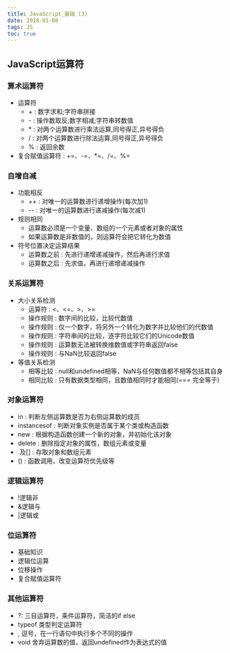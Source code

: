 ```yaml
---
title: JavaScript_基础 (3)
date: 2018-01-08
tags: JS
toc: true
---
```


## JavaScript运算符
### 算术运算符
- 运算符 
    * \+ : 数字求和;字符串拼接
    * \- : 操作数取反;数字相减;字符串转数值 
    * \* : 对两个运算数进行乘法运算,同号得正,异号得负
    * / : 对两个运算数进行除法运算,同号得正,异号得负
    * % : 返回余数
- 复合赋值运算符 : +=、-=、*=、/=、%=

<!-- more -->

### 自增自减
- 功能相反
    * ++ : 对唯一的运算数进行递增操作(每次加1)
    * -- : 对唯一的运算数进行递减操作(每次减1)
- 规则相同
    * 运算数必须是一个变量、数组的一个元素或者对象的属性
    * 如果运算数是非数值的，则运算符会把它转化为数值
- 符号位置决定运算结果
    * 运算数之前 : 先进行递增递减操作，然后再进行求值
    * 运算数之后 : 先求值，再进行递增递减操作

### 关系运算符
- 大小关系检测
    * 运算符 : <、<=、>、>=
    * 操作规则 : 数字间的比较，比较代数值
    * 操作规则 : 仅一个数字，将另外一个转化为数字并比较他们的代数值
    * 操作规则 : 字符串间的比较，逐字符比较它们的Unicode数值
    * 操作规则 : 运算数无法被转换维数值或字符串返回false
    * 操作规则 : 与NaN比较返回false
- 等值关系检测
    * 相等比较 : null和undefined相等，NaN与任何数值都不相等包括其自身
    * 相同比较 : 只有数据类型相同，且数值相同时才能相同(=== 完全等于)

### 对象运算符
- in : 判断左侧运算数是否为右侧运算数的成员
- instancesof : 判断对象实例是否属于某个类或构造函数
- new : 根据构造函数创建一个新的对象，并初始化该对象
- delete : 删除指定对象的属性，数组元素或变量
- .及[] : 存取对象和数组元素
- () : 函数调用，改变运算符优先级等

### 逻辑运算符
- !逻辑非
- &逻辑与
- |逻辑或

### 位运算符
- 基础知识
- 逻辑位运算
- 位移操作
- 复合赋值运算符

### 其他运算符
- ?: 三目运算符，条件运算符，简洁的if else
- typeof 类型判定运算符
- , 逗号，在一行语句中执行多个不同的操作
- void  舍弃运算数的值，返回undefined作为表达式的值